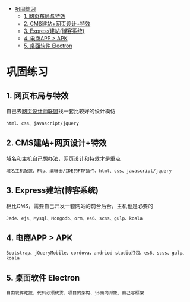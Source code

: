 
<!-- toc orderedList:0 -->

- [巩固练习](#巩固练习)
	- [1. 网页布局与特效](#1-网页布局与特效)
	- [2. CMS建站+网页设计+特效](#2-cms建站网页设计特效)
	- [3. Express建站(博客系统)](#3-express建站博客系统)
	- [4. 电商APP > APK](#4-电商app-apk)
	- [5. 桌面软件 Electron](#5-桌面软件-electron)

<!-- tocstop -->
# 巩固练习

## 1. 网页布局与特效

自己去[网页设计师联盟](http://www.68design.net/)找一套比较好的设计模仿

	html、css、javascript/jquery

## 2. CMS建站+网页设计+特效

域名和主机自己想办法，网页设计和特效才是重点

	域名主机配置、Ftp、编辑器/IDE的FTP插件、html、css、javascript/jquery

## 3. Express建站(博客系统)

相比CMS，需要自己开发一套网站的前台后台，主机也是必要的

	Jade、ejs、Mysql、Mongodb、orm、es6、scss、gulp、koala

## 4. 电商APP > APK

	Bootstrap、jQueryMobile、cordova，andriod studio打包、es6、scss、gulp、koala

## 5. 桌面软件 Electron

	自由发挥炫技、代码必须优秀、项目的架构、js面向对象、自己写框架
